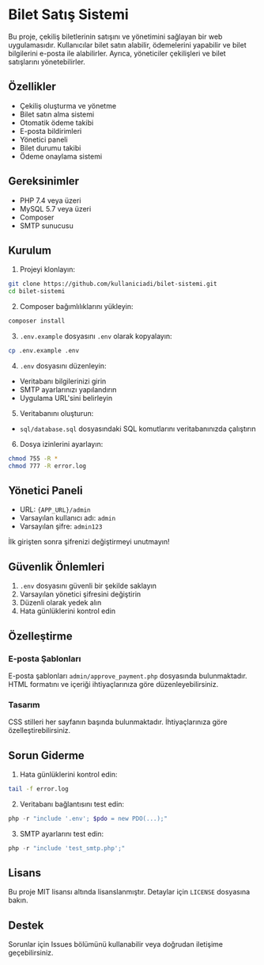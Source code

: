 # Bilet Satış Sistemi

Bu proje, çekiliş biletlerinin satışını ve yönetimini sağlayan bir web uygulamasıdır. Kullanıcılar bilet satın alabilir, ödemelerini yapabilir ve bilet bilgilerini e-posta ile alabilirler. Ayrıca, yöneticiler çekilişleri ve bilet satışlarını yönetebilirler.

## Özellikler

- Çekiliş oluşturma ve yönetme
- Bilet satın alma sistemi
- Otomatik ödeme takibi
- E-posta bildirimleri
- Yönetici paneli
- Bilet durumu takibi
- Ödeme onaylama sistemi

## Gereksinimler

- PHP 7.4 veya üzeri
- MySQL 5.7 veya üzeri
- Composer
- SMTP sunucusu

## Kurulum

1. Projeyi klonlayın:
```bash
git clone https://github.com/kullaniciadi/bilet-sistemi.git
cd bilet-sistemi
```

2. Composer bağımlılıklarını yükleyin:
```bash
composer install
```

3. `.env.example` dosyasını `.env` olarak kopyalayın:
```bash
cp .env.example .env
```

4. `.env` dosyasını düzenleyin:
- Veritabanı bilgilerinizi girin
- SMTP ayarlarınızı yapılandırın
- Uygulama URL'sini belirleyin

5. Veritabanını oluşturun:
- `sql/database.sql` dosyasındaki SQL komutlarını veritabanınızda çalıştırın

6. Dosya izinlerini ayarlayın:
```bash
chmod 755 -R *
chmod 777 -R error.log
```

## Yönetici Paneli

- URL: `{APP_URL}/admin`
- Varsayılan kullanıcı adı: `admin`
- Varsayılan şifre: `admin123`

İlk girişten sonra şifrenizi değiştirmeyi unutmayın!

## Güvenlik Önlemleri

1. `.env` dosyasını güvenli bir şekilde saklayın
2. Varsayılan yönetici şifresini değiştirin
3. Düzenli olarak yedek alın
4. Hata günlüklerini kontrol edin

## Özelleştirme

### E-posta Şablonları

E-posta şablonları `admin/approve_payment.php` dosyasında bulunmaktadır. HTML formatını ve içeriği ihtiyaçlarınıza göre düzenleyebilirsiniz.

### Tasarım

CSS stilleri her sayfanın başında bulunmaktadır. İhtiyaçlarınıza göre özelleştirebilirsiniz.

## Sorun Giderme

1. Hata günlüklerini kontrol edin:
```bash
tail -f error.log
```

2. Veritabanı bağlantısını test edin:
```php
php -r "include '.env'; $pdo = new PDO(...);"
```

3. SMTP ayarlarını test edin:
```php
php -r "include 'test_smtp.php';"
```

## Lisans

Bu proje MIT lisansı altında lisanslanmıştır. Detaylar için `LICENSE` dosyasına bakın.

## Destek

Sorunlar için Issues bölümünü kullanabilir veya doğrudan iletişime geçebilirsiniz. 